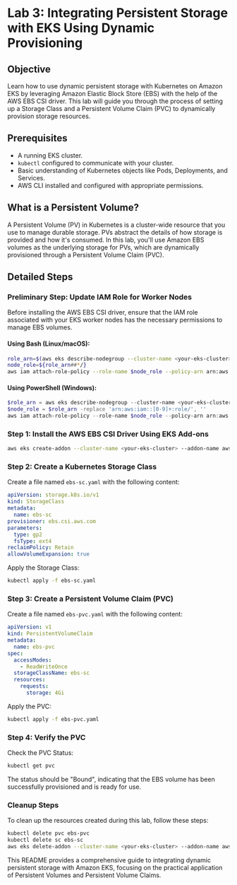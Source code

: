 # Lab 3: Integrating Persistent Storage with EKS Using Dynamic Provisioning

## Objective
Learn how to use dynamic persistent storage with Kubernetes on Amazon EKS by leveraging Amazon Elastic Block Store (EBS) with the help of the AWS EBS CSI driver. This lab will guide you through the process of setting up a Storage Class and a Persistent Volume Claim (PVC) to dynamically provision storage resources.

## Prerequisites
- A running EKS cluster.
- `kubectl` configured to communicate with your cluster.
- Basic understanding of Kubernetes objects like Pods, Deployments, and Services.
- AWS CLI installed and configured with appropriate permissions.

## What is a Persistent Volume?
A Persistent Volume (PV) in Kubernetes is a cluster-wide resource that you use to manage durable storage. PVs abstract the details of how storage is provided and how it's consumed. In this lab, you'll use Amazon EBS volumes as the underlying storage for PVs, which are dynamically provisioned through a Persistent Volume Claim (PVC).

## Detailed Steps

### Preliminary Step: Update IAM Role for Worker Nodes
Before installing the AWS EBS CSI driver, ensure that the IAM role associated with your EKS worker nodes has the necessary permissions to manage EBS volumes.

#### Using Bash (Linux/macOS):
```bash
role_arn=$(aws eks describe-nodegroup --cluster-name <your-eks-cluster> --nodegroup-name <your-nodegroup-name> --region <your-region> --query "nodegroup.nodeRole" --output text)
node_role=${role_arn##*/}
aws iam attach-role-policy --role-name $node_role --policy-arn arn:aws:iam::aws:policy/service-role/AmazonEBSCSIDriverPolicy
```

#### Using PowerShell (Windows):
```powershell
$role_arn = aws eks describe-nodegroup --cluster-name <your-eks-cluster> --nodegroup-name <your-nodegroup-name> --region <your-region> --query "nodegroup.nodeRole" --output text
$node_role = $role_arn -replace 'arn:aws:iam::[0-9]+:role/', ''
aws iam attach-role-policy --role-name $node_role --policy-arn arn:aws:iam::aws:policy/service-role/AmazonEBSCSIDriverPolicy
```

### Step 1: Install the AWS EBS CSI Driver Using EKS Add-ons
```bash
aws eks create-addon --cluster-name <your-eks-cluster> --addon-name aws-ebs-csi-driver --resolve-conflicts OVERWRITE --region <your-region>
```

### Step 2: Create a Kubernetes Storage Class
Create a file named `ebs-sc.yaml` with the following content:
```yaml
apiVersion: storage.k8s.io/v1
kind: StorageClass
metadata:
  name: ebs-sc
provisioner: ebs.csi.aws.com
parameters:
  type: gp2
  fsType: ext4
reclaimPolicy: Retain
allowVolumeExpansion: true
```
Apply the Storage Class:
```bash
kubectl apply -f ebs-sc.yaml
```

### Step 3: Create a Persistent Volume Claim (PVC)
Create a file named `ebs-pvc.yaml` with the following content:
```yaml
apiVersion: v1
kind: PersistentVolumeClaim
metadata:
  name: ebs-pvc
spec:
  accessModes:
    - ReadWriteOnce
  storageClassName: ebs-sc
  resources:
    requests:
      storage: 4Gi
```
Apply the PVC:
```bash
kubectl apply -f ebs-pvc.yaml
```

### Step 4: Verify the PVC
Check the PVC Status:
```bash
kubectl get pvc
```
The status should be "Bound", indicating that the EBS volume has been successfully provisioned and is ready for use.

### Cleanup Steps
To clean up the resources created during this lab, follow these steps:
```bash
kubectl delete pvc ebs-pvc
kubectl delete sc ebs-sc
aws eks delete-addon --cluster-name <your-eks-cluster> --addon-name aws-ebs-csi-driver --region <your-region>
```

This README provides a comprehensive guide to integrating dynamic persistent storage with Amazon EKS, focusing on the practical application of Persistent Volumes and Persistent Volume Claims.